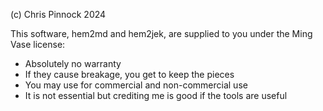
(c) Chris Pinnock 2024 

This software, hem2md and hem2jek, are supplied to you under the Ming Vase license:

- Absolutely no warranty
- If they cause breakage, you get to keep the pieces
- You may use for commercial and non-commercial use
- It is not essential but crediting me is good if the tools are useful

